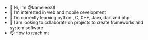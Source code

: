 - 👋 Hi, I’m @Nameless0l
- 👀 I’m interested in web and mobile development
- 🌱 I’m currently learning python , C, C++, Java, dart and php.
- 💞️ I am looking to collaborate on projects to create frameworks and system software 
- 📫 How to reach me 

<!---
Nameless0l/Nameless0l is a ✨ special ✨ repository because its `README.md` (this file) appears on your GitHub profile.
You can click the Preview link to take a look at your changes.
--->
